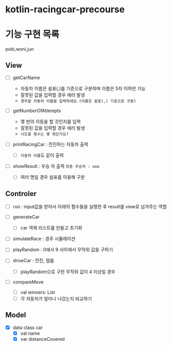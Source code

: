 # kotlin-racingcar-precourse


# 기능 구현 목록

pobi,woni,jun

## View
- [ ] getCarName
  - 자동차 이름은 쉼표(,)를 기준으로 구분하며 이름은 5자 이하만 가능  
  - 잘못된 값을 입력할 경우 에러 발생
  - `경주할 자동차 이름을 입력하세요.(이름은 쉼표(,) 기준으로 구분)`

- [ ] getNumberOfAttempts
  - 몇 번의 이동을 할 것인지를 입력
  - 잘못된 값을 입력할 경우 에러 발생
  - `시도할 횟수는 몇 회인가요?`

- [ ] printRacingCar : 전진하는 자동차 출력
    - [ ] `자동차 이름`도 같이 출력

- [ ] showResult : 우승 차 출력 `최종 우승자 : ooo`
  - [ ] 여러 명일 경우 쉼표를 이용해 구분

## Controler

- [ ] run : input값을 받아서 아래의 함수들을 실행한 후 result를 view로 넘겨주는 역할

- [ ] generateCar
  - [ ] car 객체 리스트를 만들고 초기화
  
- [ ] simulateRace : 경주 시뮬레이션

- [ ] playRandom : 0에서 9 사이에서 무작위 값을 구하기

- [ ] driveCar : 전진, 멈춤
  - [ ] playRandom으로 구한 무작위 값이 4 이상일 경우

- [ ] compareMove
  - [ ] val winners: List<String>
  - [ ] 각 자동차가 얼마나 나갔는지 비교하기

## Model
- [x] data class car
  - [x] val name
  - [x] var distanceCovered